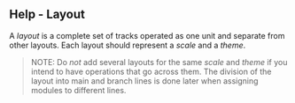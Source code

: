 ﻿## Help - Layout
A *layout* is a complete set of tracks operated as one unit and separate from other layouts. 
Each layout should represent a *scale* and a *theme*.

> NOTE: Do *not* add several layouts for the same *scale* and *theme* if you intend to have operations that go across them.
The division of the layout into main and branch lines is done later when assigning modules to different lines.
 

